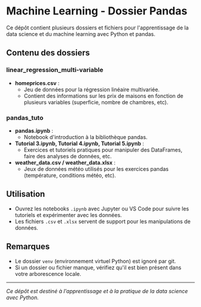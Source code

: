 # Machine Learning - Dossier Pandas

Ce dépôt contient plusieurs dossiers et fichiers pour l'apprentissage de la data science et du machine learning avec Python et pandas.

## Contenu des dossiers

### linear_regression_multi-variable

- **homeprices.csv** :
  - Jeu de données pour la régression linéaire multivariée.
  - Contient des informations sur les prix de maisons en fonction de plusieurs variables (superficie, nombre de chambres, etc).

### pandas_tuto

- **pandas.ipynb** :
  - Notebook d'introduction à la bibliothèque pandas.
- **Tutorial 3.ipynb, Tutorial 4.ipynb, Tutorial 5.ipynb** :
  - Exercices et tutoriels pratiques pour manipuler des DataFrames, faire des analyses de données, etc.
- **weather_data.csv / weather_data.xlsx** :
  - Jeux de données météo utilisés pour les exercices pandas (température, conditions météo, etc).

## Utilisation

- Ouvrez les notebooks `.ipynb` avec Jupyter ou VS Code pour suivre les tutoriels et expérimenter avec les données.
- Les fichiers `.csv` et `.xlsx` servent de support pour les manipulations de données.

## Remarques

- Le dossier `venv` (environnement virtuel Python) est ignoré par git.
- Si un dossier ou fichier manque, vérifiez qu'il est bien présent dans votre arborescence locale.

---

_Ce dépôt est destiné à l'apprentissage et à la pratique de la data science avec Python._

